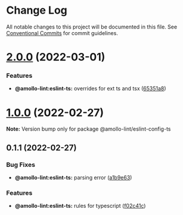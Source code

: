 # Change Log

All notable changes to this project will be documented in this file.
See [Conventional Commits](https://conventionalcommits.org) for commit guidelines.

# [2.0.0](https://github.com/amollo-ui/amollo-lint/compare/@amollo-lint/eslint-config-ts@1.0.0...@amollo-lint/eslint-config-ts@2.0.0) (2022-03-01)


### Features

* **@amollo-lint:eslint-ts:** overrides for ext ts and tsx ([65351a8](https://github.com/amollo-ui/amollo-lint/commit/65351a87cd17b7aa6e79208070885997af82ba11))





# [1.0.0](https://github.com/amollo-ui/amollo-lint/compare/@amollo-lint/eslint-config-ts@0.1.1...@amollo-lint/eslint-config-ts@1.0.0) (2022-02-27)

**Note:** Version bump only for package @amollo-lint/eslint-config-ts





## 0.1.1 (2022-02-27)


### Bug Fixes

* **@amollo-lint:eslint-ts:** parsing error ([a1b9e63](https://github.com/amollo-ui/amollo-lint/commit/a1b9e63ae2900210ea6cb832446ff5deecf535a6))


### Features

* **@amollo-lint:eslint-ts:** rules for typescript ([f02c41c](https://github.com/amollo-ui/amollo-lint/commit/f02c41c5b55ef079b345f71474527726be05b416))
